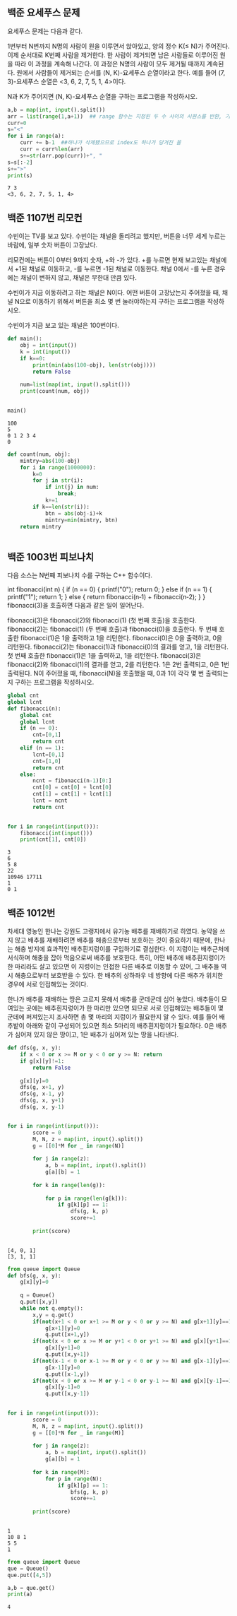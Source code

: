 ## 백준 요세푸스 문제

요세푸스 문제는 다음과 같다.

1번부터 N번까지 N명의 사람이 원을 이루면서 앉아있고, 양의 정수 K(≤ N)가 주어진다. 이제 순서대로 K번째 사람을 제거한다. 한 사람이 제거되면 남은 사람들로 이루어진 원을 따라 이 과정을 계속해 나간다. 이 과정은 N명의 사람이 모두 제거될 때까지 계속된다. 원에서 사람들이 제거되는 순서를 (N, K)-요세푸스 순열이라고 한다. 예를 들어 (7, 3)-요세푸스 순열은 <3, 6, 2, 7, 5, 1, 4>이다.

N과 K가 주어지면 (N, K)-요세푸스 순열을 구하는 프로그램을 작성하시오.




```python
a,b = map(int, input().split())
arr = list(range(1,a+1))  ## range 함수는 지정된 두 수 사이의 시퀀스를 반환, 기본 값은 0
curr=0
s="<"
for i in range(a):
    curr += b-1  ##하나가 삭제됐으므로 index도 하나가 당겨진 꼴
    curr = curr%len(arr)
    s+=str(arr.pop(curr))+", "
s=s[:-2]
s+=">"
print(s)
```

    7 3
    <3, 6, 2, 7, 5, 1, 4>


## 백준 1107번 리모컨
수빈이는 TV를 보고 있다. 수빈이는 채널을 돌리려고 했지만, 버튼을 너무 세게 누르는 바람에, 일부 숫자 버튼이 고장났다.

리모컨에는 버튼이 0부터 9까지 숫자, +와 -가 있다. +를 누르면 현재 보고있는 채널에서 +1된 채널로 이동하고, -를 누르면 -1된 채널로 이동한다. 채널 0에서 -를 누른 경우에는 채널이 변하지 않고, 채널은 무한대 만큼 있다.

수빈이가 지금 이동하려고 하는 채널은 N이다. 어떤 버튼이 고장났는지 주어졌을 때, 채널 N으로 이동하기 위해서 버튼을 최소 몇 번 눌러야하는지 구하는 프로그램을 작성하시오. 

수빈이가 지금 보고 있는 채널은 100번이다.


```python
def main():
    obj = int(input())
    k = int(input())
    if k==0:
        print(min(abs(100-obj), len(str(obj))))
        return False
        
    num=list(map(int, input().split()))
    print(count(num, obj))
    

main()
```

    100
    5
    0 1 2 3 4
    0



```python
def count(num, obj):
    mintry=abs(100-obj)
    for i in range(1000000):
        k=0
        for j in str(i):
            if int(j) in num:
                break;
            k+=1
        if k==len(str(i)):
            btn = abs(obj-i)+k
            mintry=min(mintry, btn)
    return mintry
            
```

## 백준 1003번 피보나치

다음 소스는 N번째 피보나치 수를 구하는 C++ 함수이다.

int fibonacci(int n) {
    if (n == 0) {
        printf("0");
        return 0;
    } else if (n == 1) {
        printf("1");
        return 1;
    } else {
        return fibonacci(n‐1) + fibonacci(n‐2);
    }
}
fibonacci(3)을 호출하면 다음과 같은 일이 일어난다.

fibonacci(3)은 fibonacci(2)와 fibonacci(1) (첫 번째 호출)을 호출한다.
fibonacci(2)는 fibonacci(1) (두 번째 호출)과 fibonacci(0)을 호출한다.
두 번째 호출한 fibonacci(1)은 1을 출력하고 1을 리턴한다.
fibonacci(0)은 0을 출력하고, 0을 리턴한다.
fibonacci(2)는 fibonacci(1)과 fibonacci(0)의 결과를 얻고, 1을 리턴한다.
첫 번째 호출한 fibonacci(1)은 1을 출력하고, 1을 리턴한다.
fibonacci(3)은 fibonacci(2)와 fibonacci(1)의 결과를 얻고, 2를 리턴한다.
1은 2번 출력되고, 0은 1번 출력된다. N이 주어졌을 때, fibonacci(N)을 호출했을 때, 0과 1이 각각 몇 번 출력되는지 구하는 프로그램을 작성하시오.



```python
global cnt
global lcnt
def fibonacci(n):
    global cnt
    global lcnt
    if (n == 0):
        cnt=[0,1]
        return cnt
    elif (n == 1):
        lcnt=[0,1]
        cnt=[1,0]
        return cnt
    else:
        ncnt = fibonacci(n-1)[0:]
        cnt[0] = cnt[0] + lcnt[0]
        cnt[1] = cnt[1] + lcnt[1]
        lcnt = ncnt
        return cnt
    

for i in range(int(input())):
    fibonacci(int(input()))
    print(cnt[1], cnt[0])
```

    3
    6
    5 8
    22
    10946 17711
    1
    0 1


 ## 백준 1012번
 
 차세대 영농인 한나는 강원도 고랭지에서 유기농 배추를 재배하기로 하였다. 농약을 쓰지 않고 배추를 재배하려면 배추를 해충으로부터 보호하는 것이 중요하기 때문에, 한나는 해충 방지에 효과적인 배추흰지렁이를 구입하기로 결심한다. 이 지렁이는 배추근처에 서식하며 해충을 잡아 먹음으로써 배추를 보호한다. 특히, 어떤 배추에 배추흰지렁이가 한 마리라도 살고 있으면 이 지렁이는 인접한 다른 배추로 이동할 수 있어, 그 배추들 역시 해충으로부터 보호받을 수 있다. 한 배추의 상하좌우 네 방향에 다른 배추가 위치한 경우에 서로 인접해있는 것이다.

한나가 배추를 재배하는 땅은 고르지 못해서 배추를 군데군데 심어 놓았다. 배추들이 모여있는 곳에는 배추흰지렁이가 한 마리만 있으면 되므로 서로 인접해있는 배추들이 몇 군데에 퍼져있는지 조사하면 총 몇 마리의 지렁이가 필요한지 알 수 있다. 예를 들어 배추밭이 아래와 같이 구성되어 있으면 최소 5마리의 배추흰지렁이가 필요하다. 0은 배추가 심어져 있지 않은 땅이고, 1은 배추가 심어져 있는 땅을 나타낸다.


```python
def dfs(g, x, y):
    if x < 0 or x >= M or y < 0 or y >= N: return
    if g[x][y]!=1:
        return False
    
    g[x][y]=0
    dfs(g, x+1, y)
    dfs(g, x-1, y)
    dfs(g, x, y+1)
    dfs(g, x, y-1)


for i in range(int(input())):
        score = 0
        M, N, z = map(int, input().split())
        g = [[0]*M for _ in range(N)]
        
        for j in range(z):
            a, b = map(int, input().split())
            g[a][b] = 1
                
        for k in range(len(g)):
            
            for p in range(len(g[k])):
                if g[k][p] == 1:
                    dfs(g, k, p)
                    score+=1
            
        print(score)
            
```

    [4, 0, 1]
    [3, 1, 1]



```python
from queue import Queue
def bfs(g, x, y):    
    g[x][y]=0
    
    q = Queue()
    q.put([x,y])
    while not q.empty():
        x,y = q.get()
        if(not(x+1 < 0 or x+1 >= M or y < 0 or y >= N) and g[x+1][y]==1) : 
            g[x+1][y]=0
            q.put([x+1,y])
        if(not(x < 0 or x >= M or y+1 < 0 or y+1 >= N) and g[x][y+1]==1) : 
            g[x][y+1]=0
            q.put([x,y+1])
        if(not(x-1 < 0 or x-1 >= M or y < 0 or y >= N) and g[x-1][y]==1) : 
            g[x-1][y]=0
            q.put([x-1,y])
        if(not(x < 0 or x >= M or y-1 < 0 or y-1 >= N) and g[x][y-1]==1) : 
            g[x][y-1]=0
            q.put([x,y-1])
        

for i in range(int(input())):
        score = 0
        M, N, z = map(int, input().split())
        g = [[0]*N for _ in range(M)]
        
        for j in range(z):
            a, b = map(int, input().split())
            g[a][b] = 1
                
        for k in range(M):
            for p in range(N):
                if g[k][p] == 1:
                    bfs(g, k, p)
                    score+=1
            
        print(score)
            
```

    1
    10 8 1
    5 5
    1



```python
from queue import Queue
que = Queue()
que.put([4,5])

a,b = que.get()
print(a)
```

    4


